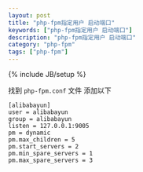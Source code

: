 ```yaml
---
layout: post
title: "php-fpm指定用户 启动端口"
keywords: ["php-fpm指定用户 启动端口"]
description: "php-fpm指定用户 启动端口"
category: "php-fpm"
tags: ["php-fpm"]
---
```

{% include JB/setup %}

找到 `php-fpm.conf` 文件 添加以下

```
[alibabayun]
user = alibabayun
group = alibabayun
listen = 127.0.0.1:9005
pm = dynamic
pm.max_children = 5
pm.start_servers = 2
pm.min_spare_servers = 1
pm.max_spare_servers = 3
```